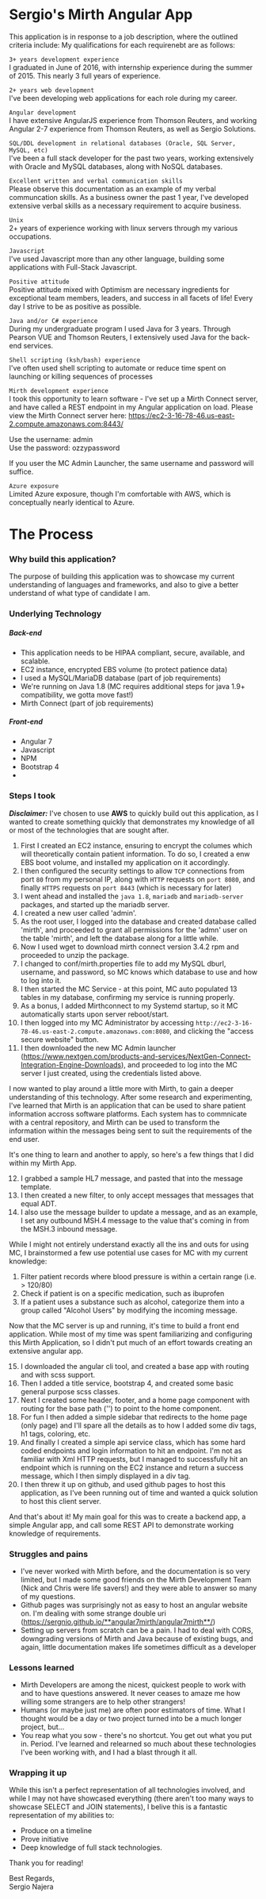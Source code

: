 # Sergio's Mirth Angular App

This application is in response to a job description, where the outlined criteria include:
My qualifications for each requirenebt are as follows:

`3+ years development experience`  
I graduated in June of 2016, with internship experience during the summer of 2015. This nearly 3 full years of experience.

`2+ years web development`  
I've been developing web applications for each role during my career.

`Angular development`  
I have extensive AngularJS experience from Thomson Reuters, and working Angular 2-7 experience from Thomson Reuters, as well as Sergio Solutions.

`SQL/DDL development in relational databases (Oracle, SQL Server, MySQL, etc)`  
I've been a full stack developer for the past two years, working extensively with Oracle and MySQL databases, along with NoSQL databases.

`Excellent written and verbal communication skills`  
Please observe this documentation as an example of my verbal communcation skills. As a business owner the past 1 year, I've developed extensive verbal skills as a necessary requirement to acquire business.

`Unix`  
2+ years of experience working with linux servers through my various occupations.

`Javascript`  
I've used Javascript more than any other language, building some applications with Full-Stack Javascript.

`Positive attitude`  
Positive attitude mixed with Optimism are necessary ingredients for exceptional team members, leaders, and success in all facets of life! Every day I strive to be as positive as possible.

`Java and/or C# experience`  
During my undergraduate program I used Java for 3 years. Through Pearson VUE and Thomson Reuters, I extensively used Java for the back-end services.

`Shell scripting (ksh/bash) experience`  
I've often used shell scripting to automate or reduce time spent on launching or killing sequences of processes

`Mirth development experience`  
I took this opportunity to learn software - I've set up a Mirth Connect server, and have called a REST endpoint in my Angular application on load. Please view the Mirth Connect server here: https://ec2-3-16-78-46.us-east-2.compute.amazonaws.com:8443/

Use the username: admin  
Use the password: ozzypassword

If you user the MC Admin Launcher, the same username and password will suffice.

`Azure exposure`  
Limited Azure exposure, though I'm comfortable with AWS, which is conceptually nearly identical to Azure.

# The Process
### Why build this application?
The purpose of building this application was to showcase my current understanding of languages and frameworks, and also to give a better understand of what type of candidate I am.

### Underlying Technology
##### Back-end
- This application needs to be HIPAA compliant, secure, available, and scalable. 
- EC2 instance, encrypted EBS volume (to protect patience data)
- I used a MySQL/MariaDB database (part of job requirements)
- We're running on Java 1.8 (MC requires additional steps for java 1.9+ compatibility, we gotta move fast!)
- Mirth Connect (part of job requirements)

##### Front-end
- Angular 7
- Javascript
- NPM
- Bootstrap 4
- 

### Steps I took
_**Disclaimer:**_ I've chosen to use **AWS** to quickly build out this application, as I wanted to create something quickly that demonstrates my knowledge of all or most of the technologies that are sought after.
1) First I created an EC2 instance, ensuring to encrypt the columes which will theoretically contain patient information. To do so, I created a enw EBS boot volume, and installed my application on it accordingly.
2) I then configured the security settings to allow `TCP` connections from port `80` from my personal IP, along with `HTTP` requests on `port 8080`, and finally `HTTPS` requests on `port 8443` (which is necessary for later)
3) I went ahead and installed the `java 1.8`, `mariadb` and `mariadb-server` packages, and started up the mariadb server.
4) I created a new user called 'admin'.
5) As the root user, I logged into the database and created database called 'mirth', and proceeded to grant all permissions for the 'admn' user on the table 'mirth', and left the database along for a little while.
6) Now I used wget to download mirth connect version 3.4.2 rpm and proceeded to unzip the package.
7) I changed to conf/mirth.properties file to add my MySQL dburl, username, and password, so MC knows which database to use and how to log into it.
8) I then started the MC Service - at this point, MC auto populated 13 tables in my database, confirming my service is running properly.
9) As a bonus, I added Mirthconnect to my Systemd startup, so it MC automatically starts upon server reboot/start.
10) I then logged into my MC Administrator by accessing `http://ec2-3-16-78-46.us-east-2.compute.amazonaws.com:8080`, and clicking the "access secure website" button.
11) I then downloaded the new MC Admin launcher (https://www.nextgen.com/products-and-services/NextGen-Connect-Integration-Engine-Downloads), and proceeded to log into the MC server I just created, using the credentials listed above.

I now wanted to play around a little more with Mirth, to gain a deeper understanding of this technology.
After some research and experimenting, I've learned that Mirth is an application that can be used to share patient information accross software platforms. Each system has to commnicate with a central repository, and Mirth can be used to transform the information within the messages being sent to suit the requirements of the end user.

It's one thing to learn and another to apply, so here's a few things that I did within my Mirth App.

12) I grabbed a sample HL7 message, and pasted that into the message template.
13) I then created a new filter, to only accept messages that messages that equal ADT.
14) I also use the message builder to update a message, and as an example, I set any outbound MSH.4 message to the value that's coming in from the MSH.3 inbound message.

While I might not entirely understand exactly all the ins and outs for using MC, I brainstormed a few use potential use cases for MC with my current knowledge:
1) Filter patient records where blood pressure is within a certain range (i.e. > 120/80)
2) Check if patient is on a specific medication, such as ibuprofen
3) If a patient uses a substance such as alcohol, categorize them into a group called "Alcohol Users" by modifying the incoming message.

Now that the MC server is up and running, it's time to build a front end application.
While most of my time was spent familiarizing and configuring this Mirth Application, so I didn't put much of an effort towards creating an extensive angular app.

15) I downloaded the angular cli tool, and created a base app with routing and with scss support.
16) Then I added a title service, bootstrap 4, and created some basic general purpose scss classes.
17) Next I created some header, footer, and a home page component with routing for the base path ('') to point to the home component.
18) For fun I then added a simple sidebar that redirects to the home page (only page) and I'll spare all the details as to how I added some div tags, h1 tags, coloring, etc.
19) And finally I created a simple api service class, which has some hard coded endpoints and login information to hit an endpoint. I'm not as familiar with Xml HTTP requests, but I managed to successfully hit an endpoint which is running on the EC2 instance and return a success message, which I then simply displayed in a div tag.
20) I then threw it up on github, and used github pages to host this application, as I've been running out of time and wanted a quick solution to host this client server.

And that's about it!
My main goal for this was to create a backend app, a simple Angular app, and call some REST API to demonstrate working knowledge of requirements.

### Struggles and pains
- I've never worked with Mirth before, and the documentation is so very limited, but I made some good friends on the Mirth Development Team (Nick and Chris were life savers!) and they were able to answer so many of my questions.
- Github pages was surprisingly not as easy to host an angular website on. I'm dealing with some strange double uri (https://sergnio.github.io/**angular7mirth/angular7mirth**/)
- Setting up servers from scratch can be a pain. I had to deal with CORS, downgrading versions of Mirth and Java because of existing bugs, and again, little documentation makes life sometimes difficult as a developer

### Lessons learned
- Mirth Developers are among the nicest, quickest people to work with and to have questions answered. It never ceases to amaze me how willing some strangers are to help other strangers!
- Humans (or maybe just me) are often poor estimators of time. What I thought would be a day or two project turned into be a much longer project, but...
- You reap what you sow - there's no shortcut. You get out what you put in. Period. I've learned and relearned so much about these technologies I've been working with, and I had a blast through it all.

### Wrapping it up
While this isn't a perfect representation of all technologies involved, and while I may not have showcased everything (there aren't too many ways to showcase SELECT and JOIN statements), I belive this is a fantastic representation of my abilities to:
- Produce on a timeline
- Prove initiative
- Deep knowledge of full stack technologies.

Thank you for reading!  

Best Regards,  
Sergio Najera
